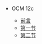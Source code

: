 <!-- docs/_sidebar.md -->

- OCM 12c

  - [前言](/oracle/ocm/ocm-12c/)
  - [第一节](/oracle/ocm/ocm-12c/ocm-12c-01)
  - [第二节](/oracle/ocm/ocm-12c/ocm-12c-02)
